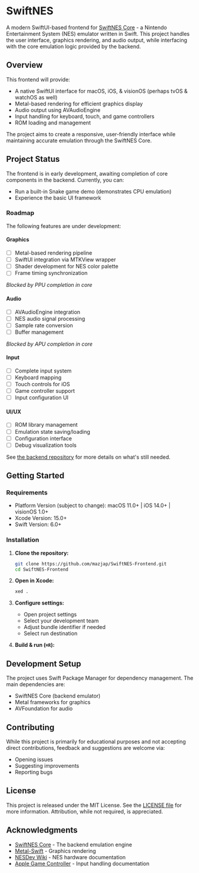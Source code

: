 # SwiftNES

A modern SwiftUI-based frontend for [SwiftNES Core](https://github.com/mazjap/SwiftNES) - a Nintendo Entertainment System (NES) emulator written in Swift. This project handles the user interface, graphics rendering, and audio output, while interfacing with the core emulation logic provided by the backend.

## Overview

This frontend will provide:

- A native SwiftUI interface for macOS, iOS, & visionOS (perhaps tvOS & watchOS as well)
- Metal-based rendering for efficient graphics display
- Audio output using AVAudioEngine
- Input handling for keyboard, touch, and game controllers
- ROM loading and management

The project aims to create a responsive, user-friendly interface while maintaining accurate emulation through the SwiftNES Core.

## Project Status

The frontend is in early development, awaiting completion of core components in the backend. Currently, you can:

- Run a built-in Snake game demo (demonstrates CPU emulation)
- Experience the basic UI framework

### Roadmap

The following features are under development:

#### Graphics

- [ ] Metal-based rendering pipeline
- [ ] SwiftUI integration via MTKView wrapper
- [ ] Shader development for NES color palette
- [ ] Frame timing synchronization

_Blocked by PPU completion in core_

#### Audio

- [ ] AVAudioEngine integration
- [ ] NES audio signal processing
- [ ] Sample rate conversion
- [ ] Buffer management

_Blocked by APU completion in core_

#### Input

- [ ] Complete input system
- [ ] Keyboard mapping
- [ ] Touch controls for iOS
- [ ] Game controller support
- [ ] Input configuration UI

#### UI/UX

- [ ] ROM library management
- [ ] Emulation state saving/loading
- [ ] Configuration interface
- [ ] Debug visualization tools

See [the backend repository](https://github.com/mazjap/SwiftNES) for more details on what's still needed.

## Getting Started

### Requirements

- Platform Version (subject to change): macOS 11.0+ | iOS 14.0+ | visionOS 1.0+ 
- Xcode Version: 15.0+
- Swift Version: 6.0+

### Installation

1. **Clone the repository:**

   ```bash
   git clone https://github.com/mazjap/SwiftNES-Frontend.git
   cd SwiftNES-Frontend
   ```

2. **Open in Xcode:**

   ```bash
   xed .
   ```

3. **Configure settings:**
   - Open project settings
   - Select your development team
   - Adjust bundle identifier if needed
   - Select run destination


6. **Build & run (`⌘R`):**

## Development Setup

The project uses Swift Package Manager for dependency management. The main dependencies are:

- SwiftNES Core (backend emulator)
- Metal frameworks for graphics
- AVFoundation for audio

## Contributing

While this project is primarily for educational purposes and not accepting direct contributions, feedback and suggestions are welcome via:

- Opening issues
- Suggesting improvements
- Reporting bugs

## License

This project is released under the MIT License. See the [LICENSE file](./LICENSE) for more information. Attribution, while not required, is appreciated.

## Acknowledgments

- [SwiftNES Core](https://github.com/mazjap/SwiftNES) - The backend emulation engine
- [Metal-Swift](https://developer.apple.com/metal/) - Graphics rendering
- [NESDev Wiki](https://www.nesdev.org/wiki/Nesdev_Wiki) - NES hardware documentation
- [Apple Game Controller](https://developer.apple.com/documentation/gamecontroller) - Input handling documentation
